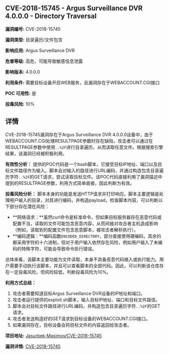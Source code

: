 ## CVE-2018-15745 - Argus Surveillance DVR 4.0.0.0 - Directory Traversal

**漏洞编号:** CVE-2018-15745

**漏洞类型:** 目录遍历/文件包含

**影响应用:** Argus Surveillance DVR

**危害等级:** 高危，可能导致敏感信息泄露

**影响版本:** 4.0.0.0

**利用条件:** 需要目标设备开启WEB服务，且漏洞存在于WEBACCOUNT.CGI接口

**POC 可用性:** 是

**投毒风险:** 10%

## 详情

CVE-2018-15745漏洞存在于Argus Surveillance DVR 4.0.0.0设备中，由于WEBACCOUNT.CGI处理RESULTPAGE参数时存在缺陷，攻击者可以通过在RESULTPAGE参数中使用`..%2F`进行目录遍历，从而读取任意文件。根据搜索引擎结果，该漏洞已经被积极利用。

**有效性分析：**
提供的POC代码是一个bash脚本，它接受目标IP地址、端口以及目标文件路径作为输入。脚本会对输入的路径进行URL编码，并通过构造包含目录遍历字符`..%2F`的GET请求，尝试读取目标文件。该POC代码直接利用了漏洞描述中提到的RESULTPAGE参数，利用方式简单直接，因此判断为有效。

**投毒风险分析：**
脚本本身的功能是发送HTTP请求并打印响应。脚本主要逻辑是处理用户输入的目录，对其进行编码，并构造payload。检查脚本内容，可以判断以下部分存在潜在风险：
*   **网络请求：**虽然curl命令是标准命令，但如果目标服务器存在恶意代码或配置不当，读取的文件可能包含恶意内容，从而间接对攻击者主机造成影响（例如，读取到的配置文件包含恶意脚本，被攻击者解析执行）。
*   **编码逻辑：**编码函数`ENCODED_DIRECTORY`，部分直接使用硬编码，其余的都采用字符的十六进制，但对于用户输入依然存在风险，例如用户输入了未编码的特殊字符，可能会导致命令执行错误。

总体来看，该脚本主要功能为文件读取，本身不具备恶意代码植入或执行能力。用户需要手动执行该脚本，并且可以查看脚本的全部代码。因此，可以判断该仓库存在一定投毒风险，但风险较低，判断投毒风险为10%。

**利用方式总结：**
1.  攻击者需要知道目标Argus Surveillance DVR设备的IP地址和端口。
2.  攻击者运行提供的exploit.sh脚本，输入目标IP地址、端口和目标文件路径。
3.  脚本会对目标文件路径进行URL编码，并构造包含目录遍历字符`..%2F`的GET请求。
4.  攻击者发送构造好的GET请求到目标设备的WEBACCOUNT.CGI接口。
5.  如果漏洞存在，目标设备会将目标文件的内容返回给攻击者。

**项目地址:** [Jasurbek-Masimov/CVE-2018-15745](https://github.com/Jasurbek-Masimov/CVE-2018-15745)

**漏洞详情:** [CVE-2018-15745](https://nvd.nist.gov/vuln/detail/CVE-2018-15745)